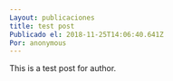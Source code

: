 ```yaml
---
Layout: publicaciones
title: test post
Publicado el: 2018-11-25T14:06:40.641Z
Por: anonymous
---
```

This is a test post for author.
